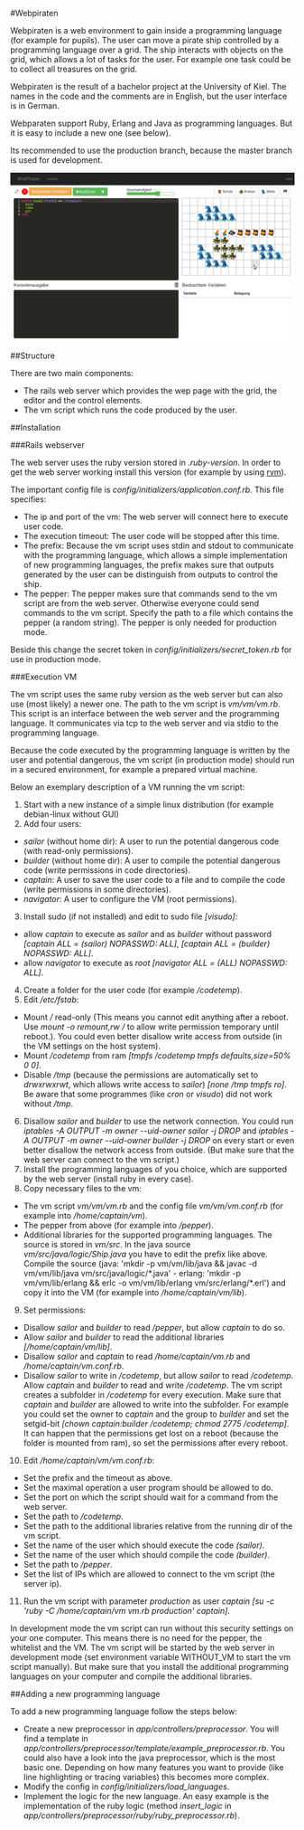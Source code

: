 #Webpiraten

Webpiraten is a web environment to gain inside a programming language (for example for pupils). The user can move a pirate ship controlled by a programming language over a grid. The ship interacts with objects on the grid, which allows a lot of tasks for the user. For example one task could be to collect all treasures on the grid.

Webpiraten is the result of a bachelor project at the University of Kiel. The names in the code and the comments are in English, but the user interface is in German.

Webparaten support Ruby, Erlang and Java as programming languages. But it is easy to include a new one (see below).

Its recommended to use the production branch, because the master branch is used for development.

![Screenshot](/app/assets/images/help/start.png)

##Structure

There are two main components:

* The rails web server which provides the wep page with the grid, the editor and the control elements.
* The vm script which runs the code produced by the user.

##Installation

###Rails webserver

The web server uses the ruby version stored in *.ruby-version*. In order to get the web server working install this version (for example by using [rvm](https://rvm.io/rvm/install)).

The important config file is *config/initializers/application.conf.rb*. This file specifies:

* The ip and port of the vm: The web server will connect here to execute user code.
* The execution timeout: The user code will be stopped after this time.
* The prefix: Because the vm script uses stdin and stdout to communicate with the programming language, which allows a simple implementation of new programming languages, the prefix makes sure that outputs generated by the user can be distinguish from outputs to control the ship.
* The pepper: The pepper makes sure that commands send to the vm script are from the web server. Otherwise everyone could send commands to the vm script. Specify the path to a file which contains the pepper (a random string). The pepper is only needed for production mode.

Beside this change the secret token in *config/initializers/secret_token.rb* for use in production mode.

###Execution VM

The vm script uses the same ruby version as the web server but can also use (most likely) a newer one. The path to the vm script is *vm/vm/vm.rb*. This script is an interface between the web server and the programming language. It communicates via tcp to the web server and via stdio to the programming language.

Because the code executed by the programming language is written by the user and potential dangerous, the vm script (in production mode) should run in a secured environment, for example a prepared virtual machine.

Below an exemplary description of a VM running the vm script:

1. Start with a new instance of a simple linux distribution (for example debian-linux without GUI)
2. Add four users:
  * *sailor* (without home dir): A user to run the potential dangerous code (with read-only permissions).
  * *builder* (without home dir): A user to compile the potential dangerous code (write permissions in code directories).
  * *captain*: A user to save the user code to a file and to compile the code (write permissions in some directories).
  * *navigator*: A user to configure the VM (root permissions).
3. Install sudo (if not installed) and edit to sudo file *[visudo]*:
  * allow *captain* to execute as *sailor* and as *builder* without password *[captain ALL = (sailor) NOPASSWD: ALL]*, *[captain ALL = (builder) NOPASSWD: ALL]*.
  * allow *navigator* to execute as *root* *[navigator ALL = (ALL) NOPASSWD: ALL]*.
4. Create a folder for the user code (for example */codetemp*).
5. Edit */etc/fstab*:
  * Mount */* read-only (This means you cannot edit anything after a reboot. Use *mount -o remount,rw /* to allow write permission temporary until reboot.). You could even better disallow write access from outside (in the VM settings on the host system).
  * Mount */codetemp* from ram *[tmpfs /codetemp tmpfs defaults,size=50% 0 0]*.
  * Disable */tmp* (because the permissions are automatically set to *drwxrwxrwt*, which allows write access to *sailor*) *[none /tmp tmpfs ro]*. Be aware that some programmes (like *cron* or *visudo*) did not work without */tmp*.
6. Disallow *sailor* and *builder* to use the network connection. You could run *iptables -A OUTPUT -m owner --uid-owner sailor -j DROP* and *iptables -A OUTPUT -m owner --uid-owner builder -j DROP* on every start or even better disallow the network access from outside. (But make sure that the web server can connect to the vm script.)
7. Install the programming languages of you choice, which are supported by the web server (install ruby in every case).
8. Copy necessary files to the vm:
  * The vm script *vm/vm/vm.rb* and the config file *vm/vm/vm.conf.rb* (for example into */home/captain/vm*).
  * The pepper from above (for example into */pepper*).
  * Additional libraries for the supported programming languages. The source is stored in *vm/src*. In the java source *vm/src/java/logic/Ship.java* you have to edit the prefix like above. Compile the source (java: 'mkdir -p vm/vm/lib/java &&  javac -d vm/vm/lib/java vm/src/java/logic/\*.java' - erlang: 'mkdir -p vm/vm/lib/erlang && erlc -o vm/vm/lib/erlang vm/src/erlang/\*.erl') and copy it into the VM (for example into */home/captain/vm/lib*).
9. Set permissions:
  * Disallow *sailor* and *builder* to read */pepper*, but allow *captain* to do so.
  * Allow *sailor* and *builder* to read the additional libraries *[/home/captain/vm/lib]*.
  * Disallow *sailor* and *captain* to read */home/captain/vm.rb* and */home/captain/vm.conf.rb*.
  * Disallow *sailor* to write in */codetemp*, but allow *sailor* to read */codetemp*. Allow *captain* and *builder* to read and write */codetemp*. The vm script creates a subfolder in */codetemp* for every execution. Make sure that *captain* and *builder* are allowed to write into the subfolder. For example you could set the owner to *captain* and the group to *builder* and set the setgid-bit *[chown captain:builder /codetemp; chmod 2775 /codetemp]*. It can happen that the permissions get lost on a reboot (because the folder is mounted from ram), so set the permissions after every reboot.
10. Edit */home/captain/vm/vm.conf.rb*:
  * Set the prefix and the timeout as above.
  * Set the maximal operation a user program should be allowed to do.
  * Set the port on which the script should wait for a command from the web server.
  * Set the path to */codetemp*.
  * Set the path to the additional libraries relative from the running dir of the vm script.
  * Set the name of the user which should execute the code *(sailor)*.
  * Set the name of the user which should compile the code *(builder)*.
  * Set the path to */pepper*.
  * Set the list of IPs which are allowed to connect to the vm script (the server ip).
11. Run the vm script with parameter *production* as user *captain* *[su -c 'ruby -C /home/captain/vm vm.rb production' captain]*.

In development mode the vm script can run without this security settings on your one computer. This means there is no need for the pepper, the whitelist and the VM. The vm script will be started by the web server in development mode (set environment variable WITHOUT_VM to start the vm script manually). But make sure that you install the additional programming languages on your computer and compile the additional libraries.

##Adding a new programming language

To add a new programming language follow the steps below:

* Create a new preprocessor in *app/controllers/preprocessor*. You will find a template in *app/controllers/preprocessor/template/example_preprocessor.rb*. You could also have a look into the java preprocessor, which is the most basic one. Depending on how many features you want to provide (like line highlighting or tracing variables) this becomes more complex.
* Modify the config in *config/initializers/load_languages*.
* Implement the logic for the new language. An easy example is the implementation of the ruby logic (method *insert_logic* in *app/controllers/preprocessor/ruby/ruby_preprocessor.rb*).